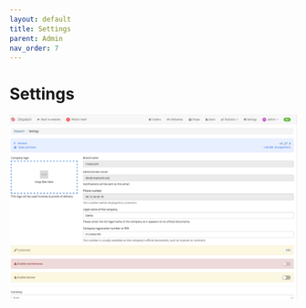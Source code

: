```yaml
---
layout: default
title: Settings
parent: Admin
nav_order: 7
---
```


# Settings

<span class="zoomable">![image1](/assets/images/admin_settings.png)</span>

